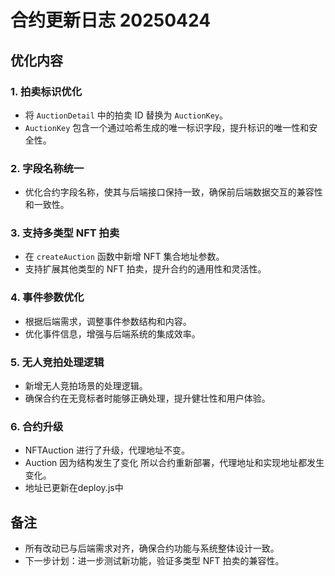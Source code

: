 # 合约更新日志 20250424

## 优化内容

### 1. 拍卖标识优化
- 将 `AuctionDetail` 中的拍卖 ID 替换为 `AuctionKey`。
- `AuctionKey` 包含一个通过哈希生成的唯一标识字段，提升标识的唯一性和安全性。

### 2. 字段名称统一
- 优化合约字段名称，使其与后端接口保持一致，确保前后端数据交互的兼容性和一致性。

### 3. 支持多类型 NFT 拍卖
- 在 `createAuction` 函数中新增 NFT 集合地址参数。
- 支持扩展其他类型的 NFT 拍卖，提升合约的通用性和灵活性。

### 4. 事件参数优化
- 根据后端需求，调整事件参数结构和内容。
- 优化事件信息，增强与后端系统的集成效率。

### 5. 无人竞拍处理逻辑
- 新增无人竞拍场景的处理逻辑。
- 确保合约在无竞标者时能够正确处理，提升健壮性和用户体验。

### 6. 合约升级
- NFTAuction 进行了升级，代理地址不变。
- Auction 因为结构发生了变化  所以合约重新部署，代理地址和实现地址都发生变化。
- 地址已更新在deploy.js中

## 备注
- 所有改动已与后端需求对齐，确保合约功能与系统整体设计一致。
- 下一步计划：进一步测试新功能，验证多类型 NFT 拍卖的兼容性。